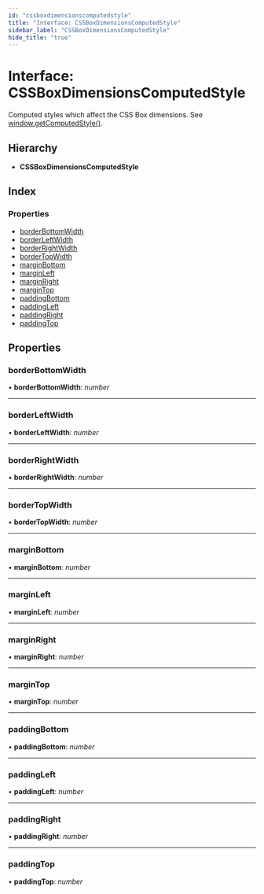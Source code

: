 ```yaml
---
id: "cssboxdimensionscomputedstyle"
title: "Interface: CSSBoxDimensionsComputedStyle"
sidebar_label: "CSSBoxDimensionsComputedStyle"
hide_title: "true"
---
```


# Interface: CSSBoxDimensionsComputedStyle

Computed styles which affect the CSS Box dimensions.
See [window.getComputedStyle()](https://developer.mozilla.org/docs/Web/API/Window/getComputedStyle).

## Hierarchy

* **CSSBoxDimensionsComputedStyle**

## Index

### Properties

* [borderBottomWidth](cssboxdimensionscomputedstyle.md#borderbottomwidth)
* [borderLeftWidth](cssboxdimensionscomputedstyle.md#borderleftwidth)
* [borderRightWidth](cssboxdimensionscomputedstyle.md#borderrightwidth)
* [borderTopWidth](cssboxdimensionscomputedstyle.md#bordertopwidth)
* [marginBottom](cssboxdimensionscomputedstyle.md#marginbottom)
* [marginLeft](cssboxdimensionscomputedstyle.md#marginleft)
* [marginRight](cssboxdimensionscomputedstyle.md#marginright)
* [marginTop](cssboxdimensionscomputedstyle.md#margintop)
* [paddingBottom](cssboxdimensionscomputedstyle.md#paddingbottom)
* [paddingLeft](cssboxdimensionscomputedstyle.md#paddingleft)
* [paddingRight](cssboxdimensionscomputedstyle.md#paddingright)
* [paddingTop](cssboxdimensionscomputedstyle.md#paddingtop)

## Properties

###  borderBottomWidth

• **borderBottomWidth**: *number*

___

###  borderLeftWidth

• **borderLeftWidth**: *number*

___

###  borderRightWidth

• **borderRightWidth**: *number*

___

###  borderTopWidth

• **borderTopWidth**: *number*

___

###  marginBottom

• **marginBottom**: *number*

___

###  marginLeft

• **marginLeft**: *number*

___

###  marginRight

• **marginRight**: *number*

___

###  marginTop

• **marginTop**: *number*

___

###  paddingBottom

• **paddingBottom**: *number*

___

###  paddingLeft

• **paddingLeft**: *number*

___

###  paddingRight

• **paddingRight**: *number*

___

###  paddingTop

• **paddingTop**: *number*
